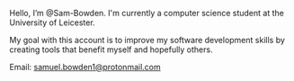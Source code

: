 Hello, I’m @Sam-Bowden. I'm currently a computer science student at the University of Leicester.

My goal with this account is to improve my software development skills by creating tools that benefit myself and hopefully others.

Email: samuel.bowden1@protonmail.com

<!---
Sam-Bowden/Sam-Bowden is a ✨ special ✨ repository because its `README.md` (this file) appears on your GitHub profile.
You can click the Preview link to take a look at your changes.
--->

